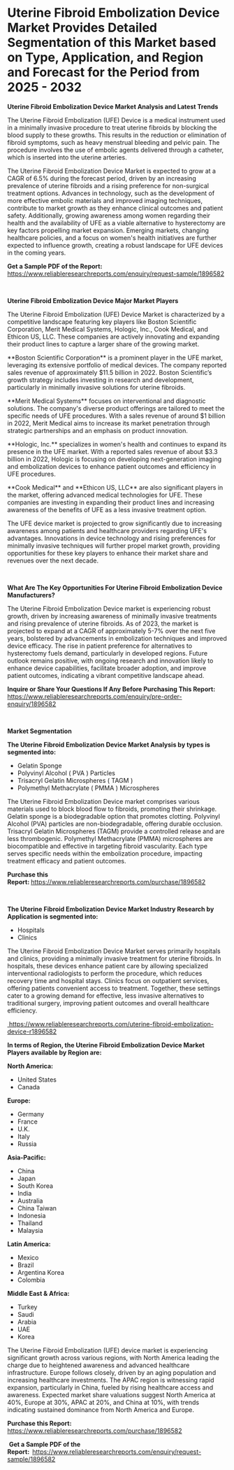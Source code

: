 <p><h1>Uterine Fibroid Embolization Device Market Provides Detailed Segmentation of this Market based on Type, Application, and Region and Forecast for the Period from 2025 - 2032</h1></p><p><strong>Uterine Fibroid Embolization Device Market Analysis and Latest Trends</strong></p>
<p><p>The Uterine Fibroid Embolization (UFE) Device is a medical instrument used in a minimally invasive procedure to treat uterine fibroids by blocking the blood supply to these growths. This results in the reduction or elimination of fibroid symptoms, such as heavy menstrual bleeding and pelvic pain. The procedure involves the use of embolic agents delivered through a catheter, which is inserted into the uterine arteries.</p><p>The Uterine Fibroid Embolization Device Market is expected to grow at a CAGR of 6.5% during the forecast period, driven by an increasing prevalence of uterine fibroids and a rising preference for non-surgical treatment options. Advances in technology, such as the development of more effective embolic materials and improved imaging techniques, contribute to market growth as they enhance clinical outcomes and patient safety. Additionally, growing awareness among women regarding their health and the availability of UFE as a viable alternative to hysterectomy are key factors propelling market expansion. Emerging markets, changing healthcare policies, and a focus on women's health initiatives are further expected to influence growth, creating a robust landscape for UFE devices in the coming years.</p></p>
<p><strong>Get a Sample PDF of the Report:&nbsp;</strong> <a href="https://www.reliableresearchreports.com/enquiry/request-sample/1896582?utm_campaign=2662&utm_medium=2&utm_source=Github&utm_content=ia&utm_term=16042025&utm_id=uterine-fibroid-embolization-device">https://www.reliableresearchreports.com/enquiry/request-sample/1896582</a></p>
<p>&nbsp;</p>
<p><strong>Uterine Fibroid Embolization Device Major Market Players</strong></p>
<p><p>The Uterine Fibroid Embolization (UFE) Device Market is characterized by a competitive landscape featuring key players like Boston Scientific Corporation, Merit Medical Systems, Hologic, Inc., Cook Medical, and Ethicon US, LLC. These companies are actively innovating and expanding their product lines to capture a larger share of the growing market.</p><p>**Boston Scientific Corporation** is a prominent player in the UFE market, leveraging its extensive portfolio of medical devices. The company reported sales revenue of approximately $11.5 billion in 2022. Boston Scientific’s growth strategy includes investing in research and development, particularly in minimally invasive solutions for uterine fibroids.</p><p>**Merit Medical Systems** focuses on interventional and diagnostic solutions. The company's diverse product offerings are tailored to meet the specific needs of UFE procedures. With a sales revenue of around $1 billion in 2022, Merit Medical aims to increase its market penetration through strategic partnerships and an emphasis on product innovation.</p><p>**Hologic, Inc.** specializes in women's health and continues to expand its presence in the UFE market. With a reported sales revenue of about $3.3 billion in 2022, Hologic is focusing on developing next-generation imaging and embolization devices to enhance patient outcomes and efficiency in UFE procedures.</p><p>**Cook Medical** and **Ethicon US, LLC** are also significant players in the market, offering advanced medical technologies for UFE. These companies are investing in expanding their product lines and increasing awareness of the benefits of UFE as a less invasive treatment option.</p><p>The UFE device market is projected to grow significantly due to increasing awareness among patients and healthcare providers regarding UFE's advantages. Innovations in device technology and rising preferences for minimally invasive techniques will further propel market growth, providing opportunities for these key players to enhance their market share and revenues over the next decade.</p></p>
<p>&nbsp;</p>
<p><strong>What Are The Key Opportunities For Uterine Fibroid Embolization Device Manufacturers?</strong></p>
<p><p>The Uterine Fibroid Embolization Device market is experiencing robust growth, driven by increasing awareness of minimally invasive treatments and rising prevalence of uterine fibroids. As of 2023, the market is projected to expand at a CAGR of approximately 5-7% over the next five years, bolstered by advancements in embolization techniques and improved device efficacy. The rise in patient preference for alternatives to hysterectomy fuels demand, particularly in developed regions. Future outlook remains positive, with ongoing research and innovation likely to enhance device capabilities, facilitate broader adoption, and improve patient outcomes, indicating a vibrant competitive landscape ahead.</p></p>
<p><strong>Inquire or Share Your Questions If Any Before Purchasing This Report:</strong> <a href="https://www.reliableresearchreports.com/enquiry/pre-order-enquiry/1896582?utm_campaign=2662&utm_medium=2&utm_source=Github&utm_content=ia&utm_term=16042025&utm_id=uterine-fibroid-embolization-device">https://www.reliableresearchreports.com/enquiry/pre-order-enquiry/1896582</a></p>
<p>&nbsp;</p>
<p><strong>Market Segmentation</strong></p>
<p><strong>The Uterine Fibroid Embolization Device Market Analysis by types is segmented into:</strong></p>
<p><ul><li>Gelatin Sponge</li><li>Polyvinyl Alcohol ( PVA ) Particles</li><li>Trisacryl Gelatin Microspheres ( TAGM )</li><li>Polymethyl Methacrylate ( PMMA ) Microspheres</li></ul></p>
<p><p>The Uterine Fibroid Embolization Device market comprises various materials used to block blood flow to fibroids, promoting their shrinkage. Gelatin sponge is a biodegradable option that promotes clotting. Polyvinyl Alcohol (PVA) particles are non-biodegradable, offering durable occlusion. Trisacryl Gelatin Microspheres (TAGM) provide a controlled release and are less thrombogenic. Polymethyl Methacrylate (PMMA) microspheres are biocompatible and effective in targeting fibroid vascularity. Each type serves specific needs within the embolization procedure, impacting treatment efficacy and patient outcomes.</p></p>
<p><strong>Purchase this Report:&nbsp;</strong><a href="https://www.reliableresearchreports.com/purchase/1896582?utm_campaign=2662&utm_medium=2&utm_source=Github&utm_content=ia&utm_term=16042025&utm_id=uterine-fibroid-embolization-device">https://www.reliableresearchreports.com/purchase/1896582</a></p>
<p>&nbsp;</p>
<p><strong>The Uterine Fibroid Embolization Device Market Industry Research by Application is segmented into:</strong></p>
<p><ul><li>Hospitals</li><li>Clinics</li></ul></p>
<p><p>The Uterine Fibroid Embolization Device Market serves primarily hospitals and clinics, providing a minimally invasive treatment for uterine fibroids. In hospitals, these devices enhance patient care by allowing specialized interventional radiologists to perform the procedure, which reduces recovery time and hospital stays. Clinics focus on outpatient services, offering patients convenient access to treatment. Together, these settings cater to a growing demand for effective, less invasive alternatives to traditional surgery, improving patient outcomes and overall healthcare efficiency.</p></p>
<p><a href="https://www.reliableresearchreports.com/uterine-fibroid-embolization-device-r1896582?utm_campaign=2662&utm_medium=2&utm_source=Github&utm_content=ia&utm_term=16042025&utm_id=uterine-fibroid-embolization-device">&nbsp;https://www.reliableresearchreports.com/uterine-fibroid-embolization-device-r1896582</a></p>
<p><strong>In terms of Region, the Uterine Fibroid Embolization Device Market Players available by Region are:</strong></p>
<p>
    <p> <strong> North America: </strong>
        <ul>
            <li>United States</li>
            <li>Canada</li>
        </ul>
        </p> 
    <p> <strong> Europe: </strong>
        <ul>
            <li>Germany</li>
            <li>France</li>
            <li>U.K.</li>
            <li>Italy</li>
            <li>Russia</li>
        </ul>
        </p> 
    <p> <strong> Asia-Pacific: </strong>
        <ul>
            <li>China</li>
            <li>Japan</li>
            <li>South Korea</li>
            <li>India</li>
            <li>Australia</li>
            <li>China Taiwan</li>
            <li>Indonesia</li>
            <li>Thailand</li>
            <li>Malaysia</li>
        </ul>
        </p> 
    <p> <strong> Latin America: </strong>
        <ul>
            <li>Mexico</li>
            <li>Brazil</li>
            <li>Argentina Korea</li>
            <li>Colombia</li>
        </ul>
        </p> 
    <p> <strong> Middle East & Africa: </strong>
        <ul>
            <li>Turkey</li>
            <li>Saudi</li>
            <li>Arabia</li>
            <li>UAE</li>
            <li>Korea</li>
        </ul>
    </p>
    </p>
<p><p>The Uterine Fibroid Embolization (UFE) device market is experiencing significant growth across various regions, with North America leading the charge due to heightened awareness and advanced healthcare infrastructure. Europe follows closely, driven by an aging population and increasing healthcare investments. The APAC region is witnessing rapid expansion, particularly in China, fueled by rising healthcare access and awareness. Expected market share valuations suggest North America at 40%, Europe at 30%, APAC at 20%, and China at 10%, with trends indicating sustained dominance from North America and Europe.</p></p>
<p><strong>Purchase this Report: </strong><a href="https://www.reliableresearchreports.com/purchase/1896582?utm_campaign=2662&utm_medium=2&utm_source=Github&utm_content=ia&utm_term=16042025&utm_id=uterine-fibroid-embolization-device">https://www.reliableresearchreports.com/purchase/1896582</a></p>
<p>&nbsp;<strong>Get a Sample PDF of the Report:&nbsp;&nbsp;</strong><a href="https://www.reliableresearchreports.com/enquiry/request-sample/1896582?utm_campaign=2662&utm_medium=2&utm_source=Github&utm_content=ia&utm_term=16042025&utm_id=uterine-fibroid-embolization-device">https://www.reliableresearchreports.com/enquiry/request-sample/1896582</a></p>
<p><strong></strong></p>
<p><p></p><p></p><p></p></p>